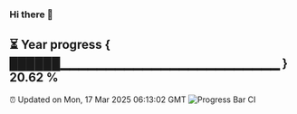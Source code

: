 ### Hi there 👋
⏳ Year progress { ██████▁▁▁▁▁▁▁▁▁▁▁▁▁▁▁▁▁▁▁▁▁▁▁▁ } 20.62 %
---
⏰ Updated on Mon, 17 Mar 2025 06:13:02 GMT
![Progress Bar CI](https://github.com/Moyi321/Moyi321/workflows/Progress%20Bar%20CI/badge.svg)
